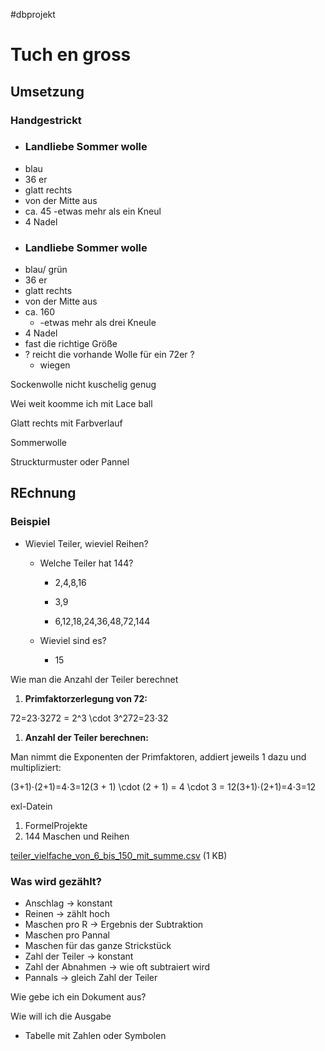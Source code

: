 #dbprojekt 
# Tuch en gross

## Umsetzung

### Handgestrickt

- ### Landliebe Sommer wolle
- blau
- 36 er
- glatt rechts
- von der Mitte aus
- ca. 45 -etwas mehr als ein Kneul
- 4 Nadel
- ### Landliebe Sommer wolle
- blau/ grün
- 36 er
- glatt rechts
- von der Mitte aus
- ca. 160
	- -etwas mehr als drei Kneule
- 4 Nadel
- fast die richtige Größe
- ? reicht die vorhande Wolle für ein 72er ?
	- wiegen

Sockenwolle nicht kuschelig genug

Wei weit koomme ich mit Lace ball

Glatt rechts mit Farbverlauf

Sommerwolle

Struckturmuster oder Pannel

## REchnung

### Beispiel

- Wieviel Teiler, wieviel Reihen?

    - Welche Teiler hat 144?

        - 2,4,8,16

        - 3,9

        - 6,12,18,24,36,48,72,144

    - Wieviel sind es?

        - 15

Wie man die Anzahl der Teiler berechnet

1. **Primfaktorzerlegung von 72:**

72=23⋅3272 = 2^3 \\cdot 3^272=23⋅32

1. **Anzahl der Teiler berechnen:**

Man nimmt die Exponenten der Primfaktoren, addiert jeweils 1 dazu und multipliziert:

(3+1)⋅(2+1)=4⋅3=12(3 + 1) \\cdot (2 + 1) = 4 \\cdot 3 = 12(3+1)⋅(2+1)=4⋅3=12

exl-Datein

1. FormelProjekte
2. 144 Maschen und Reihen

[teiler_vielfache_von_6_bis_150_mit_summe.csv](https://media.milanote.com/p/files/1UkzBz1iqtIG1g/ujW/teiler_vielfache_von_6_bis_150_mit_summe.csv) (1 KB)

### Was wird gezählt?

- Anschlag -> konstant
- Reinen  -> zählt hoch
- Maschen pro R -> Ergebnis der Subtraktion
- Maschen pro Pannal
- Maschen für das ganze Strickstück
- Zahl der Teiler -> konstant
- Zahl der Abnahmen -> wie oft subtraiert wird
- Pannals -> gleich Zahl der Teiler

Wie gebe ich ein Dokument aus?

Wie will ich die Ausgabe

- Tabelle mit Zahlen oder Symbolen